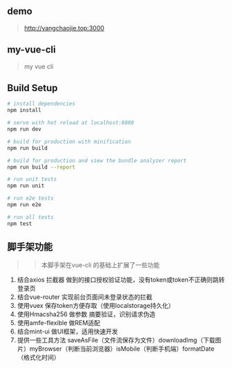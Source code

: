 ## demo

> http://yangchaojie.top:3000

## my-vue-cli

> my vue cli

## Build Setup

``` bash
# install dependencies
npm install

# serve with hot reload at localhost:8080
npm run dev

# build for production with minification
npm run build

# build for production and view the bundle analyzer report
npm run build --report

# run unit tests
npm run unit

# run e2e tests
npm run e2e

# run all tests
npm test
```



## 脚手架功能

>> 本脚手架在vue-cli 的基础上扩展了一些功能

1. 结合axios 拦截器 做到的接口授权验证功能，没有token或token不正确则跳转登录页
2. 结合vue-router 实现前台页面间未登录状态的拦截 
3. 使用vuex 保存token方便存取（使用localstorage持久化）
4. 使用Hmacsha256 做参数 摘要验证，识别请求伪造
5. 使用amfe-flexible 做REM适配
6. 结合mint-ui 做UI框架，适用快速开发
7. 提供一些工具方法 saveAsFile（文件流保存为文件）downloadImg（下载图片）myBrowser（判断当前浏览器）isMobile（判断手机端）formatDate（格式化时间）